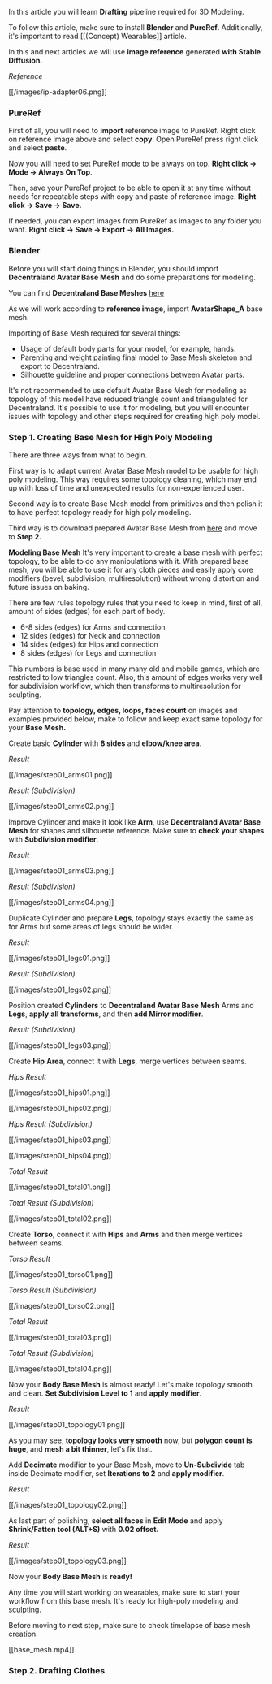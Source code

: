 In this article you will learn **Drafting** pipeline required for 3D Modeling.

To follow this article, make sure to install **Blender** and **PureRef**. Additionally, it's important to read [[(Concept) Wearables]] article.

In this and next articles we will use **image reference** generated **with Stable Diffusion.**

*Reference*

[[/images/ip-adapter06.png]]

### PureRef
First of all, you will need to **import** reference image to PureRef. Right click on reference image above and select **copy**. Open PureRef press right click and select **paste**.

Now you will need to set PureRef mode to be always on top. 
**Right click -> Mode -> Always On Top**.

Then, save your PureRef project to be able to open it at any time without needs for repeatable steps with copy and paste of reference image. 
**Right click -> Save -> Save.**

If needed, you can export images from PureRef as images to any folder you want. 
**Right click -> Save -> Export -> All Images.**

### Blender
Before you will start doing things in Blender, you should import **Decentraland Avatar Base Mesh** and do some preparations for modeling. 

You can find **Decentraland Base Meshes** [here](https://drive.google.com/drive/u/1/folders/12hOVgZsLriBuutoqGkIYEByJF8bA-rAU) 

As we will work according to **reference image**, import **AvatarShape_A** base mesh.

Importing of Base Mesh required for several things:
- Usage of default body parts for your model, for example, hands.
- Parenting and weight painting final model to Base Mesh skeleton and export to Decentraland.
- Silhouette guideline and proper connections between Avatar parts.


It's not recommended to use default Avatar Base Mesh for modeling as topology of this model have reduced triangle count and triangulated for Decentraland. It's possible to use it for modeling, but you will encounter issues with topology and other steps required for creating high poly model.

### Step 1. Creating Base Mesh for High Poly Modeling
There are three ways from what to begin. 

First way is to adapt current Avatar Base Mesh model to be usable for high poly modeling. This way requires some topology cleaning, which may end up with loss of time and unexpected results for non-experienced user.

Second way is to create Base Mesh model from primitives and then polish it to have perfect topology ready for high poly modeling.

Third way is to download prepared Avatar Base Mesh from [here]() and move to **Step 2.**

**Modeling Base Mesh**
It's very important to create a base mesh with perfect topology, to be able to do any manipulations with it. With prepared base mesh, you will be able to use it for any cloth pieces and easily apply core modifiers (bevel, subdivision, multiresolution) without wrong distortion and future issues on baking.

There are few rules topology rules that you need to keep in mind, first of all, amount of sides (edges) for each part of body.

- 6-8 sides (edges) for Arms and connection
- 12 sides (edges) for Neck and connection
- 14 sides (edges) for Hips and connection
- 8 sides (edges) for Legs and connection

This numbers is base used in many many old and mobile games, which are restricted to low triangles count. Also, this amount of edges works very well for subdivision workflow, which then transforms to multiresolution for sculpting.

Pay attention to **topology, edges, loops, faces count** on images and examples provided below, make to follow and keep exact same topology for your **Base Mesh.** 

Create basic **Cylinder** with **8 sides** and **elbow/knee area**.

*Result*

[[/images/step01_arms01.png]]

*Result (Subdivision)*

[[/images/step01_arms02.png]]

Improve Cylinder and make it look like **Arm**, use **Decentraland Avatar Base Mesh** for shapes and silhouette reference. Make sure to **check your shapes** with **Subdivision modifier**.

*Result*

[[/images/step01_arms03.png]]

*Result (Subdivision)*

[[/images/step01_arms04.png]]

Duplicate Cylinder and prepare **Legs**, topology stays exactly the same as for Arms but some areas of legs should be wider. 

*Result*

[[/images/step01_legs01.png]]

*Result (Subdivision)*

[[/images/step01_legs02.png]]

Position created **Cylinders** to **Decentraland Avatar Base Mesh** Arms and **Legs**, **apply** **all transforms**, and then **add Mirror modifier**.

*Result (Subdivision)*

[[/images/step01_legs03.png]]

Create **Hip** **Area**, connect it with **Legs**, merge vertices between seams. 

*Hips Result*

[[/images/step01_hips01.png]]

[[/images/step01_hips02.png]]

*Hips Result (Subdivision)*

[[/images/step01_hips03.png]]

[[/images/step01_hips04.png]]

*Total Result*

[[/images/step01_total01.png]]

*Total Result (Subdivision)*

[[/images/step01_total02.png]]

Create **Torso**, connect it with **Hips** and **Arms** and then merge vertices between seams.

*Torso Result*

[[/images/step01_torso01.png]]

*Torso Result (Subdivision)*

[[/images/step01_torso02.png]]

*Total Result*

[[/images/step01_total03.png]]

*Total Result (Subdivision)*

[[/images/step01_total04.png]]

Now your **Body Base Mesh** is almost ready! Let's make topology smooth and clean. **Set Subdivision Level to 1** and **apply modifier**.

*Result*

[[/images/step01_topology01.png]]

As you may see, **topology looks very smooth** now, but **polygon count is huge**, and **mesh a bit thinner**, let's fix that. 

Add **Decimate** modifier to your Base Mesh, move to **Un-Subdivide** tab inside Decimate modifier, set **Iterations to 2** and **apply modifier**.

*Result*

[[/images/step01_topology02.png]]

As last part of polishing, **select all faces** in **Edit Mode** and apply **Shrink/Fatten tool (ALT+S)** with **0.02 offset.**

*Result*

[[/images/step01_topology03.png]]

Now your **Body Base Mesh** is **ready!** 

Any time you will start working on wearables, make sure to start your workflow from this base mesh. It's ready for high-poly modeling and sculpting.

Before moving to next step, make sure to check timelapse of base mesh creation.

[[base_mesh.mp4]]
### Step 2. Drafting Clothes